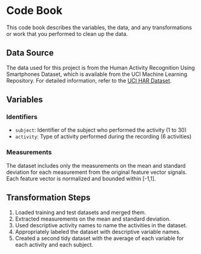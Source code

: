 # Code Book

This code book describes the variables, the data, and any transformations or work that you performed to clean up the data.

## Data Source

The data used for this project is from the Human Activity Recognition Using Smartphones Dataset, which is available from the UCI Machine Learning Repository. For detailed information, refer to the [UCI HAR Dataset](http://archive.ics.uci.edu/ml/datasets/Human+Activity+Recognition+Using+Smartphones).

## Variables

### Identifiers

- `subject`: Identifier of the subject who performed the activity (1 to 30)
- `activity`: Type of activity performed during the recording (6 activities)

### Measurements

The dataset includes only the measurements on the mean and standard deviation for each measurement from the original feature vector signals. Each feature vector is normalized and bounded within [-1,1].

## Transformation Steps

1. Loaded training and test datasets and merged them.
2. Extracted measurements on the mean and standard deviation.
3. Used descriptive activity names to name the activities in the dataset.
4. Appropriately labeled the dataset with descriptive variable names.
5. Created a second tidy dataset with the average of each variable for each activity and each subject.

